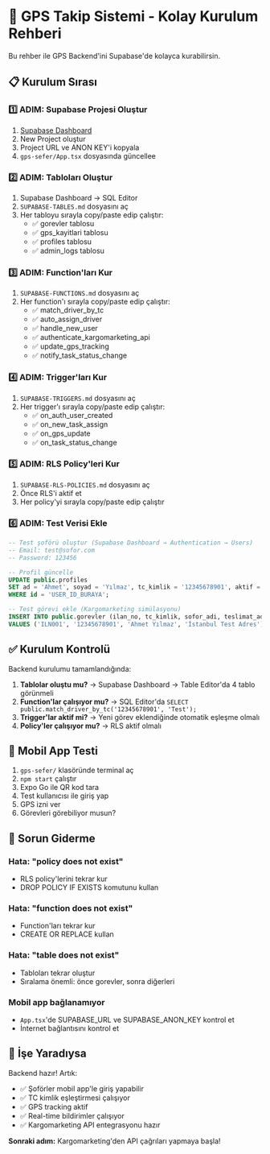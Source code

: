 # 🚀 GPS Takip Sistemi - Kolay Kurulum Rehberi

Bu rehber ile GPS Backend'ini Supabase'de kolayca kurabilirsin.

## 📋 Kurulum Sırası

### 1️⃣ ADIM: Supabase Projesi Oluştur
1. [Supabase Dashboard](https://app.supabase.com)
2. New Project oluştur
3. Project URL ve ANON KEY'i kopyala
4. `gps-sefer/App.tsx` dosyasında güncellee

### 2️⃣ ADIM: Tabloları Oluştur
1. Supabase Dashboard → SQL Editor
2. `SUPABASE-TABLES.md` dosyasını aç
3. Her tabloyu sırayla copy/paste edip çalıştır:
   - ✅ gorevler tablosu
   - ✅ gps_kayitlari tablosu  
   - ✅ profiles tablosu
   - ✅ admin_logs tablosu

### 3️⃣ ADIM: Function'ları Kur
1. `SUPABASE-FUNCTIONS.md` dosyasını aç
2. Her function'ı sırayla copy/paste edip çalıştır:
   - ✅ match_driver_by_tc
   - ✅ auto_assign_driver
   - ✅ handle_new_user
   - ✅ authenticate_kargomarketing_api
   - ✅ update_gps_tracking
   - ✅ notify_task_status_change

### 4️⃣ ADIM: Trigger'ları Kur
1. `SUPABASE-TRIGGERS.md` dosyasını aç
2. Her trigger'ı sırayla copy/paste edip çalıştır:
   - ✅ on_auth_user_created
   - ✅ on_new_task_assign
   - ✅ on_gps_update
   - ✅ on_task_status_change

### 5️⃣ ADIM: RLS Policy'leri Kur
1. `SUPABASE-RLS-POLICIES.md` dosyasını aç
2. Önce RLS'i aktif et
3. Her policy'yi sırayla copy/paste edip çalıştır

### 6️⃣ ADIM: Test Verisi Ekle
```sql
-- Test şoförü oluştur (Supabase Dashboard → Authentication → Users)
-- Email: test@sofor.com
-- Password: 123456

-- Profil güncelle
UPDATE public.profiles 
SET ad = 'Ahmet', soyad = 'Yılmaz', tc_kimlik = '12345678901', aktif = true
WHERE id = 'USER_ID_BURAYA';

-- Test görevi ekle (Kargomarketing simülasyonu)
INSERT INTO public.gorevler (ilan_no, tc_kimlik, sofor_adi, teslimat_adresi)
VALUES ('ILN001', '12345678901', 'Ahmet Yılmaz', 'İstanbul Test Adres');
```

## ✅ Kurulum Kontrolü

Backend kurulumu tamamlandığında:

1. **Tablolar oluştu mu?** → Supabase Dashboard → Table Editor'da 4 tablo görünmeli
2. **Function'lar çalışıyor mu?** → SQL Editor'da `SELECT public.match_driver_by_tc('12345678901', 'Test');` 
3. **Trigger'lar aktif mi?** → Yeni görev eklendiğinde otomatik eşleşme olmalı
4. **Policy'ler çalışıyor mu?** → RLS aktif olmalı

## 📱 Mobil App Testi

1. `gps-sefer/` klasöründe terminal aç
2. `npm start` çalıştır
3. Expo Go ile QR kod tara
4. Test kullanıcısı ile giriş yap
5. GPS izni ver
6. Görevleri görebiliyor musun?

## 🔧 Sorun Giderme

### Hata: "policy does not exist"
- RLS policy'lerini tekrar kur
- DROP POLICY IF EXISTS komutunu kullan

### Hata: "function does not exist"  
- Function'ları tekrar kur
- CREATE OR REPLACE kullan

### Hata: "table does not exist"
- Tabloları tekrar oluştur
- Sıralama önemli: önce gorevler, sonra diğerleri

### Mobil app bağlanamıyor
- `App.tsx`'de SUPABASE_URL ve SUPABASE_ANON_KEY kontrol et
- İnternet bağlantısını kontrol et

## 🎯 İşe Yaradıysa

Backend hazır! Artık:
- ✅ Şoförler mobil app'le giriş yapabilir
- ✅ TC kimlik eşleştirmesi çalışıyor
- ✅ GPS tracking aktif
- ✅ Real-time bildirimler çalışıyor
- ✅ Kargomarketing API entegrasyonu hazır

**Sonraki adım:** Kargomarketing'den API çağrıları yapmaya başla!

